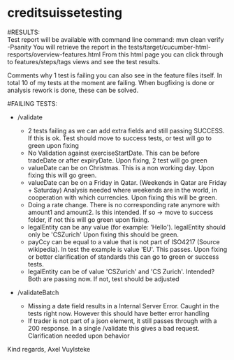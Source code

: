 # creditsuissetesting

#RESULTS:<br />
Test report will be available with command line command: mvn clean verify -Psanity
You will retrieve the report in the tests/target/cucumber-html-resports/overview-features.html
From this html page you can click through to features/steps/tags views and see the test results.

Comments why 1 test is failing you can also see in the feature files itself.
In total 10 of my tests at the moment are failing. When bugfixing is done or analysis rework is done, these can be solved.

#FAILING TESTS:
* /validate
    * 2 tests failing as we can add extra fields and still passing SUCCESS. If this is ok. Test should move to success tests, or test will go to green upon fixing
    * No Validation against exerciseStartDate. This can be before tradeDate or after expiryDate. Upon fixing, 2 test will go green
    * valueDate can be on Christmas. This is a non working day. Upon fixing this will go green.
    * valueDate can be on a Friday in Qatar. (Weekends in Qatar are Friday + Saturday) Analysis needed where weekends are in the world, in cooperation with which currencies. Upon fixing this will be green.
    * Doing a rate change. There is no corresponding rate anymore with amount1 and amount2. Is this intended. If so -> move to success folder, if not this will go green upon fixing.
    * legalEntity can be any value (for example: 'Hello'). legalEntity should only be 'CSZurich' Upon fixing this should be green.
    * payCcy can be equal to a value that is not part of ISO4217 (Source wikipedia). In test the example is value 'EU'. This passes. Upon fixing or better clarification of standards this can go to green or success tests.
    * legalEntity can be of value 'CSZurich' and 'CS Zurich'. Intended? Both are passing now. If not, test should be adjusted

* /validateBatch
    * Missing a date field results in a Internal Server Error. Caught in the tests right now. However this should have better error handling
    * If trader is not part of a json element, it still passes through with a 200 response. In a single /validate this gives a bad request. Clarification needed upon behavior


Kind regards,
Axel Vuylsteke